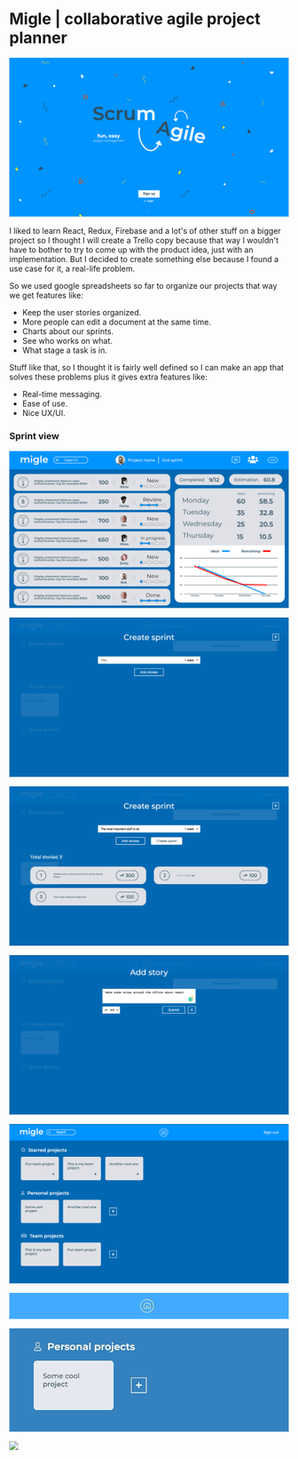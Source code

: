 # Migle | collaborative agile project planner

![](https://github.com/AdamGonda/migle/blob/master/screenshots/landing.png)

I liked to learn React, Redux, Firebase and a lot's of other stuff on a bigger project so I thought I will create a Trello copy because that way I wouldn't have to bother to try to come up with the product idea, just with an implementation. But I decided to create something else because I found a use case for it, a real-life problem.

So we used google spreadsheets so far to organize our projects that way we get features like:
- Keep the user stories organized. 
- More people can edit a document at the same time.
- Charts about our sprints.
- See who works on what.
- What stage a task is in.

Stuff like that, so I thought it is fairly well defined so I can make an app that solves these problems plus it gives extra features like:
- Real-time messaging.
- Ease of use.
- Nice UX/UI.


### Sprint view
![](https://github.com/AdamGonda/migle/blob/master/screenshots/sprint%20view.png)

![](https://github.com/AdamGonda/migle/blob/master/screenshots/sprint%20modal.png)

![](https://github.com/AdamGonda/migle/blob/master/screenshots/sprint%20modal%20with%20tasks.png)


![](https://github.com/AdamGonda/migle/blob/master/screenshots/task%20modal.png)


![](https://github.com/AdamGonda/migle/blob/master/screenshots/dashboard.png)

![](https://github.com/AdamGonda/migle/blob/master/screenshots/breadcrumb%20nav.gif)

![](https://github.com/AdamGonda/migle/blob/master/screenshots/create%20project.gif)

![](https://github.com/AdamGonda/migle/blob/master/screenshots/like%20project.gif)
